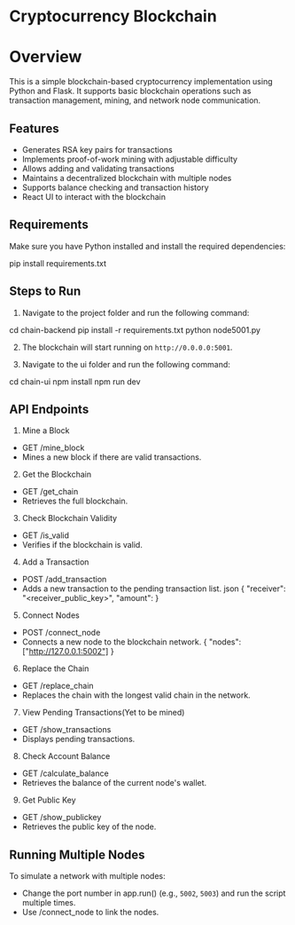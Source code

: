 # Cryptocurrency Blockchain

# Overview
This is a simple blockchain-based cryptocurrency implementation using Python and Flask. It supports basic blockchain operations such as transaction management, mining, and network node communication.

## Features
- Generates RSA key pairs for transactions
- Implements proof-of-work mining with adjustable difficulty
- Allows adding and validating transactions
- Maintains a decentralized blockchain with multiple nodes
- Supports balance checking and transaction history
- React UI to interact with the blockchain

## Requirements
Make sure you have Python installed and install the required dependencies:

pip install requirements.txt

## Steps to Run
1. Navigate to the project folder and run the following command:

cd chain-backend
pip install -r requirements.txt
python node5001.py

2. The blockchain will start running on `http://0.0.0.0:5001`.

3. Navigate to the ui folder and run the following command:

cd chain-ui
npm install
npm run dev

## API Endpoints

1. Mine a Block
- GET /mine_block
- Mines a new block if there are valid transactions.

2. Get the Blockchain
- GET /get_chain
- Retrieves the full blockchain.

3. Check Blockchain Validity
- GET /is_valid
- Verifies if the blockchain is valid.

4. Add a Transaction
- POST /add_transaction
- Adds a new transaction to the pending transaction list.
  json
  {
    "receiver": "<receiver_public_key>",
    "amount": <amount>
  }
  
5. Connect Nodes
- POST /connect_node
- Connects a new node to the blockchain network.
  {
    "nodes": ["http://127.0.0.1:5002"]
  }

6. Replace the Chain
- GET /replace_chain
- Replaces the chain with the longest valid chain in the network.

7. View Pending Transactions(Yet to be mined)
- GET /show_transactions
- Displays pending transactions.

8. Check Account Balance
- GET /calculate_balance
- Retrieves the balance of the current node's wallet.

9. Get Public Key
- GET /show_publickey
- Retrieves the public key of the node.

## Running Multiple Nodes
To simulate a network with multiple nodes:
- Change the port number in app.run() (e.g., `5002`, `5003`) and run the script multiple times.
- Use /connect_node to link the nodes.



